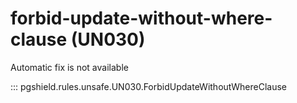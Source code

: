 # forbid-update-without-where-clause (UN030)

Automatic fix is not available

::: pgshield.rules.unsafe.UN030.ForbidUpdateWithoutWhereClause

